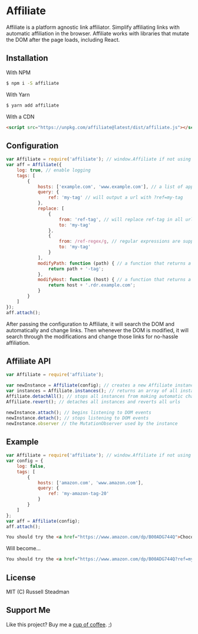 # Affiliate
Affiliate is a platform agnostic link affiliator. Simplify affiliating links with automatic affiliation in the browser. Affiliate works with libraries that mutate the DOM after the page loads, including React.

## Installation

With NPM
```bash
$ npm i -S affiliate
```

With Yarn
```bash
$ yarn add affiliate
```

With a CDN
```html
<script src="https://unpkg.com/affiliate@latest/dist/affiliate.js"></script>
```

## Configuration

```js
var Affiliate = require('affiliate'); // window.Affiliate if not using webpack or browserify
var aff = Affiliate({
    log: true, // enable logging
    tags: [
        {
            hosts: ['example.com', 'www.example.com'], // a list of applicable hosts
            query: {
                ref: 'my-tag' // will output a url with ?ref=my-tag
            },
            replace: [
                {
                    from: 'ref-tag', // will replace ref-tag in all urls with my tag
                    to: 'my-tag'
                },
                {
                    from: /ref-regex/g, // regular expressions are supported
                    to: 'my-tag'
                }
            ],
            modifyPath: function (path) { // a function that returns a new path
                return path + '-tag';
            },
            modifyHost: function (host) { // a function that returns a new host
                return host + '.rdr.example.com';
            }
        }
    ]
});
aff.attach();
```

After passing the configuration to Affiliate, it will search the DOM and automatically and change links. Then whenever the DOM is modified, it will search through the modifications and change those links for no-hassle affiliation.

## Affiliate API

```js
var Affiliate = require('affiliate');

var newInstance = Affiliate(config); // creates a new Affiliate instance
var instances = Affiliate.instances(); // returns an array of all instances
Affiliate.detachAll(); // stops all instances from making automatic changes
Affiliate.revert(); // detaches all instances and reverts all urls

newInstance.attach(); // begins listening to DOM events
newInstance.detach(); // stops listening to DOM events
newInstance.observer // the MutationObserver used by the instance
```

## Example

```js
var Affiliate = require('affiliate'); // window.Affiliate if not using webpack or browserify
var config = {
    log: false,
    tags: [
        {
            hosts: ['amazon.com', 'www.amazon.com'],
            query: {
                ref: 'my-amazon-tag-20'
            }
        }
    ]
};
var aff = Affiliate(config);
aff.attach();
```

```html
You should try the <a href="https://www.amazon.com/dp/B00ADG744Q">Chocolate Passport</a>.
```

Will become...
```html
You should try the <a href="https://www.amazon.com/dp/B00ADG744Q?ref=my-amazon-tag-20">Chocolate Passport</a>.
```

## License

MIT (C) Russell Steadman

## Support Me

Like this project? Buy me a [cup of coffee](https://www.paypal.me/RussellSteadman/3). ;)
